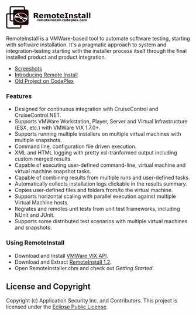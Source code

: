 ![](Documentation/Images/Logo.gif)

RemoteInstall is a VMWare-based tool to automate software testing, starting with software installation. It's a pragmatic approach to system and integration-testing starting with the installer process itself through the final installed product and product integration.

* [Screeshots](Screenshots/README.md)
* [Introducing Remote Install](http://www.slideshare.net/dblockdotorg/introducing-remote-install-framework)
* [Old Project on CodePlex](http://remoteinstall.codeplex.com/)

### Features

* Designed for continuous integration with CruiseControl and CruiseControl.NET.
* Supports VMWare Workstation, Player, Server and Virtual Infrastructure (ESX, etc.) with VMWare VIX 1.7.0+.
* Supports running multiple installers on multiple virtual machines with multiple snapshots.
* Command line, configuration file driven execution.
* XML and HTML logging with pretty xsl-tranformed output including custom merged results.
* Capable of executing user-defined command-line, virtual machine and virtual machine snapshot tasks.
* Capable of combining results from multiple runs and user-defined tasks.
* Automatically collects installation logs clickable in the results summary.
* Copies user-defined files and folders from/to the virtual machine.
* Supports horizontal scaling with parallel execution against multiple Virtual Machine hosts.
* Itegrates and remotes unit tests from unit test frameworks, including NUnit and JUnit.
* Supports some distributed test scenarios with multiple virtual machines and snapshots.

### Using RemoteInstall

* Download and Install [VMWare VIX API](http://www.vmware.com/support/developer/vix-api/).
* Download and Extract [RemoteInstall 1.2](http://code.dblock.org/downloads/remoteinstall/RemoteInstall.1.2.zip). 
* Open RemoteInstaller.chm and check out *Getting Started*.

License and Copyright
---------------------

Copyright (c) Application Security Inc. and Contributors.
This project is licensed under the [Eclipse Public License](LICENSE).


